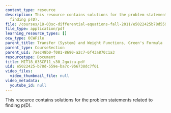 ```yaml
---
content_type: resource
description: This resource contains solutions for the problem statements related to
  finding p(D).
file: /courses/18-03sc-differential-equations-fall-2011/e5022425b78d559eba7c9b6738dc7f01_MIT18_03SCF11_s30_2quiza.pdf
file_type: application/pdf
learning_resource_types: []
ocw_type: OCWFile
parent_title: Transfer (System) and Weight Functions, Green's Formula
parent_type: CourseSection
parent_uid: 7aec48b0-f081-8690-a2c7-6f43a870c1a3
resourcetype: Document
title: MIT18_03SCF11_s30_2quiza.pdf
uid: e5022425-b78d-559e-ba7c-9b6738dc7f01
video_files:
  video_thumbnail_file: null
video_metadata:
  youtube_id: null
---
```

This resource contains solutions for the problem statements related to finding p(D).

